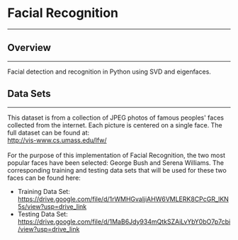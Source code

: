 # Facial Recognition

 ---

## Overview

---

Facial detection and recognition in Python using SVD and eigenfaces. 
## Data Sets

---

This dataset is from a collection of JPEG photos of famous peoples' faces
collected from the internet. Each picture is centered on a single face.
The full dataset can be found at: <br>
http://vis-www.cs.umass.edu/lfw/ <br> <br>
For the purpose of this implementation of Facial Recognition, the two most 
popular faces have been selected: George Bush and Serena Williams. 
The corresponding training and testing data sets that will be used for these two faces can be found here: <br>
- Training Data Set: https://drive.google.com/file/d/1rWMHGvaljiAHW6VMLERK8CPcGR_lKN5s/view?usp=drive_link
- Testing Data Set: https://drive.google.com/file/d/1MaB6Jdy934mQtkSZAiLvYbY0bO7p7cbi/view?usp=drive_link
